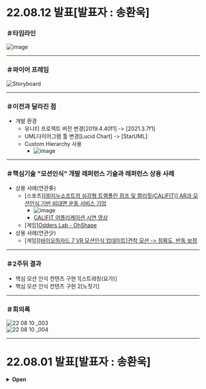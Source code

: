 # 22.08.12 발표[발표자 : 송환욱]
### ＃타임라인
![image](https://user-images.githubusercontent.com/85896566/184077358-364f0fa4-51db-489e-8f2e-c74678f16fa7.png)
* * *

### ＃와이어 프레임
![Storyboard](https://user-images.githubusercontent.com/85896566/184078388-8c3afffb-296e-4dfa-8fc0-5fc6882d9f16.jpg)
* * *

### ＃이전과 달라진 점
- 개발 환경
  - 유니티 프로젝트 버전 변경[2019.4.40f1] -> [2021.3.7f1]
  - UML다이어그램 툴 변경[Lucid Chart] -> [StarUML]
  - Custom Hierarchy 사용
    - ![image](https://user-images.githubusercontent.com/85896566/184078822-2a0a1c4e-23e9-4e22-b3b1-fa71f2b53dd5.png)
* * *

### ＃핵심기술 "모션인식" 개발 레퍼런스 기술과 레퍼런스 상용 사례
- 상용 사례(연관多)
  - [스포츠][[㈜지누소프트의 실감형 트램폴린 점프 및 캘리핏(CALIFIT)] AR과 모션인식 기반 비대면 운동 서비스 기업](https://www.pangyotechnovalley.org/html/community/reporters.asp?skey=&sword=&category=&size=6&page=2&no=75356)
    - ![image](https://user-images.githubusercontent.com/85896566/184080357-4248b203-667e-44be-a31e-9c0e4d9d7512.png)
    - [CALIFIT 어플리케이션 시연 영상](https://youtu.be/Wgf82qSgV64)
  - [게임][Odders Lab - OhShape](https://www.youtube.com/watch?v=sAjK1Fpfh1o)
- 상용 사례(연관少)
  - [게임][[바이오하자드 7 VR 모션인식 업데이트]견착 모션 -> 정확도, 반동 보정](https://playvr.co.kr/bbs/board.php?bo_table=free&wr_id=6761)
* * *

### ＃2주뒤 결과
- 핵심 모션 인식 컨텐츠 구현 1[스트레칭(요가)]
- 핵심 모션 인식 컨텐츠 구현 2[노젓기]
* * *

### ＃회의록
![22 08 10 _003](https://user-images.githubusercontent.com/85896566/184076981-31cc97af-ea33-4230-8fec-c14677f6a24d.png)
</br>
![22 08 10 _004](https://user-images.githubusercontent.com/85896566/184076987-df10373c-9a10-43b4-b42d-0b87dd555651.png)
* * *

# 22.08.01 발표[발표자 : 송환욱]
<details>
<summary><b>Open</b></summary>

### ＃개론
#### 프로젝트 기간
- 2022년 7월 28일 ~ 2022년 10월 中

#### 참여 인원
이름 | 주 역할 | - | - | - | 
---:|:---:|:---:|:---:|:---:|
송환욱 | 팀 리더 | 전반적인 코드 리팩토링 | SDK, API 활용 | 팀원 백업 |
강원우 | 기획 및 운영 | UI/UX 요소 제작
김재원 | 스테이지 제작 | 모델링 | 자료 조사
최희원 | UI/UX 요소 제작 | 스토리 | 사운드 | 이펙트

#### 개발 환경
- Oculus Quest 2
- Unity(2019.4.31f1)
- GoogleVR
- GitHub - 버전 관리, 협업
- Notion - 프로젝트 타임라인
- LucidChart - UML 다이어그램
- MIRO - UI/UX 와이어 프레임

#### 프로젝트 내용
- 장르
  - VR
  - 헬스 케어
  - 힐링
  - 스토리
- 방향성
  - 주 이용자가 익숙하고 편안함을 느끼는 환경(스테이지)에서 프로젝트의 핵심 기술인 VR 모션 인식 기술을 이용하여 육체적, 정신적 치유 효과를 받는 힐링 게임
- 아이디어
  - 동산에서 요가, 스트레칭
  - 호숫가에서 노 젓기
  - 진행 중 가벼운 돌발 상황에서 순발력 테스트
  - 모션 인식과 결합한 인지 테스트
- 게임 진행
  - 메인 - 스토리 진행 방식
  - 서브 - 액자식으로 구성된 미니 게임 모드
    - 다양한 모션 인식 제어 게임 구현
    - 씬 전환 간에 리소스 최적화
* * *

### ＃핵심 기술
  - 모션 인식
* * *

### ＃컨텐츠 요소
- 미니 게임 모드
  - 성적 시스템(데이터)
    - ![image](https://user-images.githubusercontent.com/85896566/181909832-be073759-e515-4bcb-b8c7-e5ee9bcf544c.png)
- 수집 요소(?)
* * *

### ＃2주뒤 결과
- 기초 기능 정의 UML 다이어그램 설계
  - 프로젝트 전반적인 로직 구상
- 디자인 컨셉 선정 후 UI/UX 와이어 프레임 설계
- 대략적인 스토리 구성 흐름
- 일정 조율 후 컨텐츠 요소 추가
- API, SDK, 라이브러리 수집
- 에셋, 오브젝트 수집
- 기초 단계 스테이지 제작
* * *

### ＃회의록
![회의록001](https://user-images.githubusercontent.com/85896566/182005269-a7c22533-e87c-464a-a85f-67ee193e2335.jpg)
</br>
![회의록002](https://user-images.githubusercontent.com/85896566/182005272-d341ecc0-f4fc-43ec-869c-31ab83871554.jpg)

</div>
</details>
